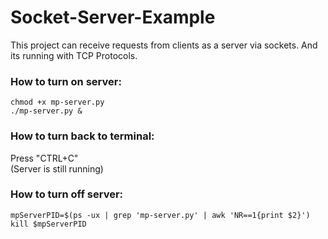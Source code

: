 # Socket-Server-Example
This project can receive requests from clients as a server via sockets. And its running with TCP Protocols.

### How to turn on server:
``chmod +x mp-server.py``   
``./mp-server.py &``

### How to turn back to terminal:
Press "CTRL+C"   
(Server is still running)

### How to turn off server:   
``mpServerPID=$(ps -ux | grep 'mp-server.py' | awk 'NR==1{print $2}')``   
``kill $mpServerPID``
